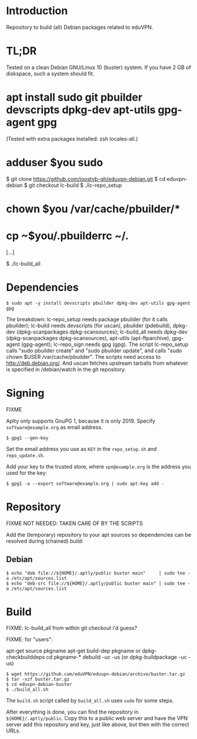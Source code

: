 # Introduction

Repository to build (all) Debian packages related to eduVPN.

# TL;DR

Tested on a clean Debian GNU/Linux 10 (buster) system.  If you have 2 GB of
diskspace, such a system should fit.

 # apt install sudo git pbuilder devscripts dpkg-dev apt-utils gpg-agent gpg

(Tested with extra packages installed: zsh locales-all.)

 # adduser $you sudo

 $ git clone https://github.com/joostvb-gh/eduvpn-debian.git
 $ cd eduvpn-debian
 $ git checkout lc-build
 $ ./lc-repo_setup

 # chown $you /var/cache/pbuilder/*
 # cp ~$you/.pbuilderrc ~/.

 [...]

 $ ./lc-build_all

# Dependencies

    $ sudo apt -y install devscripts pbuilder dpkg-dev apt-utils gpg-agent gpg

The breakdown: lc-repo_setup needs package pbuilder (for it calls pbuilder);
lc-build needs devscripts (for uscan), pbuilder (pdebuild), dpkg-dev
(dpkg-scanpackages dpkg-scansources); lc-build_all needs dpkg-dev
(dpkg-scanpackages dpkg-scansources), apt-utils (apt-ftparchive), gpg-agent
(gpg-agent); lc-repo_sign needs gpg (gpg).  The script lc-repo_setup calls
"sudo pbuilder create" and "sudo pbuilder update", and calls "sudo chown $USER
/var/cache/pbuilder".  The scripts need access to http://deb.debian.org/.  And
uscan fetches upstream tarballs from whatever is specified in
<package>/debian/watch in the git repository.


# Signing

FIXME

Aplty only supports GnuPG 1, because it is only 2019. Specify 
`software@example.org` as email address.

    $ gpg1 --gen-key

Set the email address you use as `KEY` in the `repo_setup.sh` and 
`repo_update.sh`.

Add your key to the trusted store, where `vpn@example.org` is the address you
used for the key:

    $ gpg1 -a --export software@example.org | sudo apt-key add -

# Repository

FIXME NOT NEEDED: TAKEN CARE OF BY THE SCRIPTS


Add the (temporary) repository to your apt sources so dependencies can be 
resolved during (chained) build:

## Debian

    $ echo "deb file://${HOME}/.aptly/public buster main"     | sudo tee -a /etc/apt/sources.list
    $ echo "deb-src file://${HOME}/.aptly/public buster main" | sudo tee -a /etc/apt/sources.list

# Build

FIXME: lc-build_all from within git checkout i'd guess?

FIXME: for "users":

 apt-get source pkgname
 apt-get build-dep pkgname    or dpkg-checkbuilddeps
 cd pkgname-*
 debuild -uc -us      (or dpkg-buildpackage -uc -us)


    $ wget https://github.com/eduVPN/eduvpn-debian/archive/buster.tar.gz
    $ tar -xzf buster.tar.gz
    $ cd eduvpn-debian-buster
    $ ./build_all.sh

The `build.sh` script called by `build_all.sh` uses `sudo` for some steps.

After everything is done, you can find the repository in 
`${HOME}/.aptly/public`. Copy this to a public web server and have the VPN 
server add this repository and key, just like above, but then with the correct
URLs.
